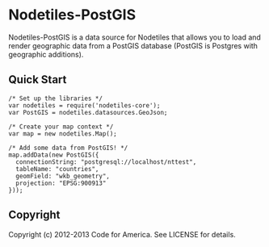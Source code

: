 Nodetiles-PostGIS
=============

Nodetiles-PostGIS is a data source for Nodetiles that allows you to load and render geographic data from a PostGIS database (PostGIS is Postgres with geographic additions).

Quick Start
-----------

```
/* Set up the libraries */
var nodetiles = require('nodetiles-core');
var PostGIS = nodetiles.datasources.GeoJson;
    
/* Create your map context */
var map = new nodetiles.Map();

/* Add some data from PostGIS! */
map.addData(new PostGIS({
  connectionString: "postgresql://localhost/nttest",
  tableName: "countries",
  geomField: "wkb_geometry",
  projection: "EPSG:900913"
}));
```

Copyright
---------
Copyright (c) 2012-2013 Code for America. See LICENSE for details.

